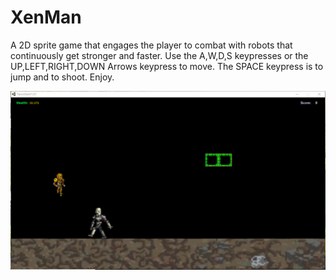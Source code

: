 # XenMan
A 2D sprite game that engages the player to combat with robots that continuously get stronger and faster.
Use the A,W,D,S keypresses or the UP,LEFT,RIGHT,DOWN Arrows keypress to move. The SPACE keypress is to jump and  to shoot. Enjoy.

![alt text](https://github.com/Msarker1/XenMan/blob/master/Capture1.PNG)
